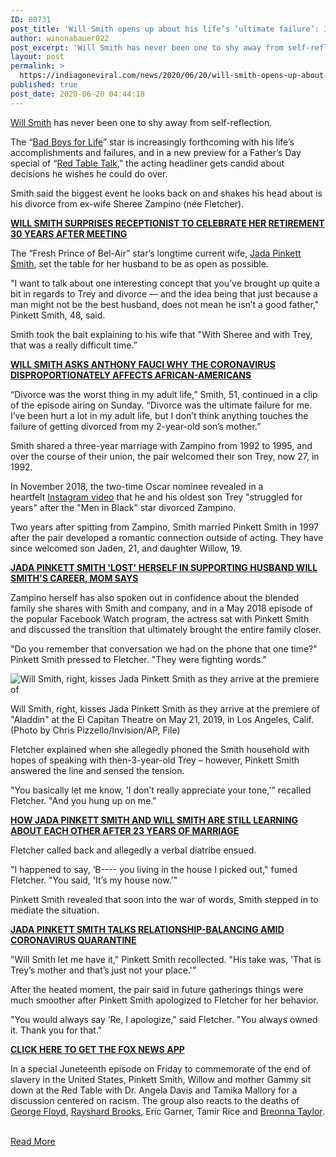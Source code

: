 ```yaml
---
ID: 80731
post_title: 'Will Smith opens up about his life’s ‘ultimate failure’: It was the ‘worst thing’'
author: winonabauer022
post_excerpt: 'Will Smith has never been one to shy away from self-reflection.The “Bad Boys for Life” star is increasingly forthcoming with his life’s accomplishments and failures, and in a new preview for a Father’s Day special of “Red Table Talk,” the acting headliner gets candid about decisions he wishes he could do over.Smith said the biggest event he&hellip;'
layout: post
permalink: >
  https://indiagoneviral.com/news/2020/06/20/will-smith-opens-up-about-his-lifes-ultimate-failure-it-was-the-worst-thing/80731/winonabauer022/
published: true
post_date: 2020-06-20 04:44:18
---
```

<div><p><a href="http://www.foxnews.com/category/person/will-smith" target="_blank" rel="noopener noreferrer">Will Smith</a> has never been one to shy away from self-reflection.</p><p>The “<a href="http://www.foxnews.com/category/entertainment/movies" target="_blank" rel="noopener noreferrer">Bad Boys for Life</a>” star is increasingly forthcoming with his life’s accomplishments and failures, and in a new preview for a Father’s Day special of “<a href="https://www.facebook.com/redtabletalk" target="_blank" rel="noopener noreferrer">Red Table Talk</a>,” the acting headliner gets candid about decisions he wishes he could do over.</p><p>Smith said the biggest event he looks back on and shakes his head about is his divorce from ex-wife Sheree Zampino (née Fletcher).</p><p><a href="https://www.foxnews.com/entertainment/will-smith-receptionist-retirement-30-years" target="_blank" rel="noopener noreferrer"><strong>WILL SMITH SURPRISES RECEPTIONIST TO CELEBRATE HER RETIREMENT 30 YEARS AFTER MEETING</strong></a></p><p>The “Fresh Prince of Bel-Air” star’s longtime current wife, <a href="https://www.foxnews.com/category/person/jada-pinkett-smith" target="_blank" rel="noopener noreferrer">Jada Pinkett Smith</a>, set the table for her husband to be as open as possible.</p><p>"I want to talk about one interesting concept that you’ve brought up quite a bit in regards to Trey and divorce — and the idea being that just because a man might not be the best husband, does not mean he isn’t a good father," Pinkett Smith, 48, said.</p><p>Smith took the bait explaining to his wife that "With Sheree and with Trey, that was a really difficult time.”</p><p><a href="https://www.foxnews.com/entertainment/will-smith-anthony-fauci-coronavirus-african-americans" target="_blank" rel="noopener noreferrer"><strong>WILL SMITH ASKS ANTHONY FAUCI WHY THE CORONAVIRUS DISPROPORTIONATELY AFFECTS AFRICAN-AMERICANS</strong></a></p><p>“Divorce was the worst thing in my adult life,” Smith, 51, continued in a clip of the episode airing on Sunday. “Divorce was the ultimate failure for me. I’ve been hurt a lot in my adult life, but I don’t think anything touches the failure of getting divorced from my 2-year-old son’s mother.”</p><p>Smith shared a three-year marriage with Zampino from 1992 to 1995, and over the course of their union, the pair welcomed their son Trey, now 27, in 1992.</p><p>In November 2018, the two-time Oscar nominee revealed in a heartfelt <a href="https://www.instagram.com/p/BqsdyB3hwzL/" target="_blank" rel="noopener noreferrer">Instagram video</a> that he and his oldest son Trey "struggled for years" after the "Men in Black" star divorced Zampino.</p><p>Two years after spitting from Zampino, Smith married Pinkett Smith in 1997 after the pair developed a romantic connection outside of acting. They have since welcomed son Jaden, 21, and daughter Willow, 19.</p><p><a href="https://www.foxnews.com/entertainment/jada-pinkett-smith-supporting-husband-will-smith-career" target="_blank" rel="noopener noreferrer"><strong>JADA PINKETT SMITH 'LOST' HERSELF IN SUPPORTING HUSBAND WILL SMITH'S CAREER, MOM SAYS</strong></a></p><p>Zampino herself has also spoken out in confidence about the blended family she shares with Smith and company, and in a May 2018 episode of the popular Facebook Watch program, the actress sat with Pinkett Smith and discussed the transition that ultimately brought the entire family closer.</p><p>"Do you remember that conversation we had on the phone that one time?" Pinkett Smith pressed to Fletcher. "They were fighting words."</p><div source=""><div><picture><source media="(max-width: 767px)" ><source media="(min-width: 767px)" ><img alt="Will Smith, right, kisses Jada Pinkett Smith as they arrive at the premiere of "Aladdin" at the El Capitan Theatre on May 21, 2019, in Los Angeles, Calif. (Photo by Chris Pizzello/Invision/AP, File)" src="https://a57.foxnews.com/static.foxnews.com/foxnews.com/content/uploads/2019/07/640/320/will-smith-jada-pinkett-smith-ap.jpg?ve=1&tl=1"></img></source></source></picture></div><p>
      Will Smith, right, kisses Jada Pinkett Smith as they arrive at the premiere of "Aladdin" at the El Capitan Theatre on May 21, 2019, in Los Angeles, Calif. (Photo by Chris Pizzello/Invision/AP, File)
      </p></div><p>Fletcher explained when she allegedly phoned the Smith household with hopes of speaking with then-3-year-old Trey – however, Pinkett Smith answered the line and sensed the tension.</p><p>"You basically let me know, 'I don’t really appreciate your tone,'" recalled Fletcher. "And you hung up on me."</p><p><a href="https://www.foxnews.com/entertainment/jada-pinkett-smith-building-friendship-will-smith" target="_blank" rel="noopener noreferrer"><strong>HOW JADA PINKETT SMITH AND WILL SMITH ARE STILL LEARNING ABOUT EACH OTHER AFTER 23 YEARS OF MARRIAGE</strong></a></p><p>Fletcher called back and allegedly a verbal diatribe ensued.</p><p>"I happened to say, ‘B---- you living in the house I picked out," fumed Fletcher. "You said, 'It’s my house now.'"</p><p>Pinkett Smith revealed that soon into the war of words, Smith stepped in to mediate the situation.</p><p><strong><a href="https://www.foxnews.com/entertainment/jada-pinkett-smith-relationship-balancing-coronavirus-quarantine" target="_blank" rel="noopener noreferrer">JADA PINKETT SMITH TALKS RELATIONSHIP-BALANCING AMID CORONAVIRUS QUARANTINE</a></strong></p><p>"Will Smith let me have it," Pinkett Smith recollected. "His take was, 'That is Trey’s mother and that’s just not your place.'"</p><p>After the heated moment, the pair said in future gatherings things were much smoother after Pinkett Smith apologized to Fletcher for her behavior.</p><p>"You would always say ‘Re, I apologize," said Fletcher. "You always owned it. Thank you for that."</p><p><strong><a href="https://www.foxnews.com/apps-products?pid=AppArticleLink" target="_blank" rel="noopener noreferrer">CLICK HERE TO GET THE FOX NEWS APP</a></strong></p><p>In a special Juneteenth episode on Friday to commemorate of the end of slavery in the United States, Pinkett Smith, Willow and mother Gammy sit down at the Red Table with Dr. Angela Davis and Tamika Mallory for a discussion centered on racism. The group also reacts to the deaths of <a href="https://www.foxnews.com/category/person/george-floyd" target="_blank" rel="noopener noreferrer">George Floyd</a>, <a href="https://www.foxnews.com/us/atlanta-officers-rayshard-brooks-death-surrender-to-authorities" target="_blank" rel="noopener noreferrer">Rayshard Brooks</a>, Eric Garner, Tamir Rice and <a href="https://www.foxnews.com/us/louisville-police-officer-to-be-fired-mayor-says" target="_blank" rel="noopener noreferrer">Breonna Taylor</a>.</p></div><br/><a href="https://www.foxnews.com/entertainment/will-smith-ultimate-failure" class="button purchase" rel="nofollow noopener noreferrer" target="_blank">Read More</a>